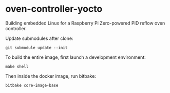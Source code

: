 # oven-controller-yocto

Building embedded Linux for a Raspberry Pi Zero-powered PID reflow oven controller.

Update submodules after clone:
```
git submodule update --init
```

To build the entire image, first launch a development environment:

```
make shell
```

Then inside the docker image, run bitbake:

```
bitbake core-image-base
```
